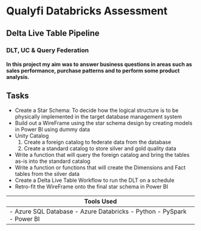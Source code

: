 # Qualyfi Databricks Assessment
## Delta Live Table Pipeline
### DLT, UC &amp; Query Federation

#### In this project my aim was to answer business questions in areas such as sales performance, purchase patterns and to perform some product analysis.

## Tasks
- Create a Star Schema: To decide how the logical structure is to be physically implemented in the target database management system
-  Build out a WireFrame using the star schema design by creating models in Power BI using dummy data
-  Unity Catalog
   1. Create a foreign catalog to federate data from the database
   2. Create a standard catalog to store silver and gold quality data
- Write a function that will query the foreign catalog and bring the tables as-is into the standard catalog
- Write a function or functions that will create the Dimensions and Fact tables from the silver data
- Create a Delta Live Table Workflow to run the DLT on a schedule
- Retro-fit the WireFrame onto the final star schema in Power BI

|  Tools Used |
|---|
|- Azure SQL Database - Azure Databricks - Python - PySpark - Power BI|
